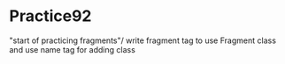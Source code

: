 # Practice92

"start of practicing fragments"/
write fragment tag to use Fragment class and use name tag for adding class
